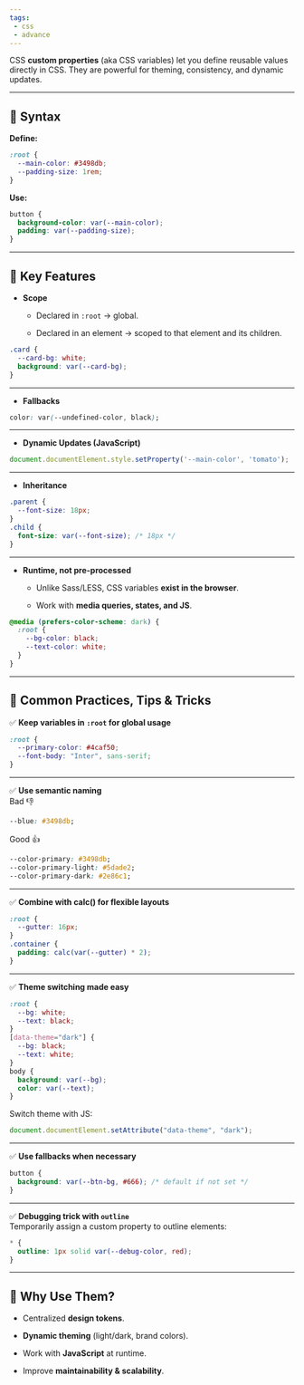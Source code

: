 ```yaml
---
tags: 
 - css
 - advance
---
```


CSS **custom properties** (aka CSS variables) let you define reusable values directly in CSS. They are powerful for theming, consistency, and dynamic updates.

---

## 🔹 Syntax

**Define:**

```css
:root {
  --main-color: #3498db;
  --padding-size: 1rem;
}
```

**Use:**

```css
button {
  background-color: var(--main-color);
  padding: var(--padding-size);
}
```

---

## 🔹 Key Features

- **Scope**
    
    - Declared in `:root` → global.
        
    - Declared in an element → scoped to that element and its children.
        

```css
.card {
  --card-bg: white;
  background: var(--card-bg);
}
```

---

- **Fallbacks**
    

```css
color: var(--undefined-color, black);
```

---

- **Dynamic Updates (JavaScript)**
    

```js
document.documentElement.style.setProperty('--main-color', 'tomato');
```

---

- **Inheritance**
    

```css
.parent {
  --font-size: 18px;
}
.child {
  font-size: var(--font-size); /* 18px */
}
```

---

- **Runtime, not pre-processed**
    
    - Unlike Sass/LESS, CSS variables **exist in the browser**.
        
    - Work with **media queries, states, and JS**.
        

```css
@media (prefers-color-scheme: dark) {
  :root {
    --bg-color: black;
    --text-color: white;
  }
}
```

---

## 🔹 Common Practices, Tips & Tricks

✅ **Keep variables in `:root` for global usage**

```css
:root {
  --primary-color: #4caf50;
  --font-body: "Inter", sans-serif;
}
```

---

✅ **Use semantic naming**  
Bad 👎

```css
--blue: #3498db;
```

Good 👍

```css
--color-primary: #3498db;
--color-primary-light: #5dade2;
--color-primary-dark: #2e86c1;
```

---

✅ **Combine with calc() for flexible layouts**

```css
:root {
  --gutter: 16px;
}
.container {
  padding: calc(var(--gutter) * 2);
}
```

---

✅ **Theme switching made easy**

```css
:root {
  --bg: white;
  --text: black;
}
[data-theme="dark"] {
  --bg: black;
  --text: white;
}
body {
  background: var(--bg);
  color: var(--text);
}
```

Switch theme with JS:

```js
document.documentElement.setAttribute("data-theme", "dark");
```

---

✅ **Use fallbacks when necessary**

```css
button {
  background: var(--btn-bg, #666); /* default if not set */
}
```

---

✅ **Debugging trick with `outline`**  
Temporarily assign a custom property to outline elements:

```css
* {
  outline: 1px solid var(--debug-color, red);
}
```

---

## 🔹 Why Use Them?

- Centralized **design tokens**.
    
- **Dynamic theming** (light/dark, brand colors).
    
- Work with **JavaScript** at runtime.
    
- Improve **maintainability & scalability**.
    